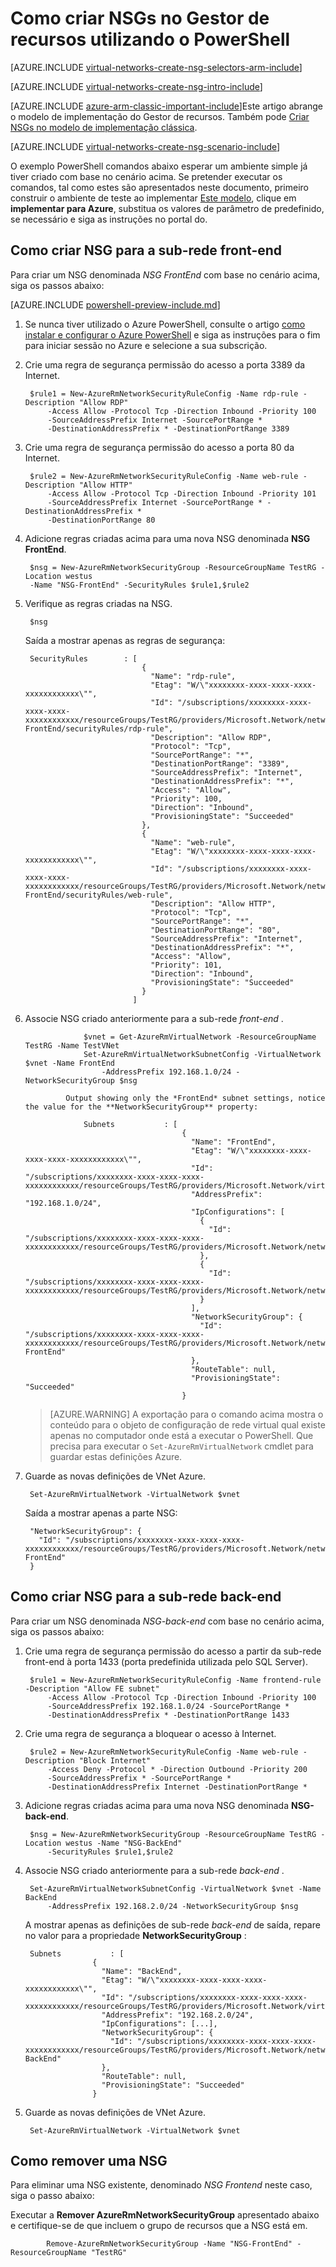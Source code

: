 <properties
   pageTitle="Como criar NSGs no Gestor de recursos do Azure utilizando o PowerShell | Microsoft Azure"
   description="Saiba como criar e implementar NSGs no Gestor de recursos do Azure utilizando o PowerShell"
   services="virtual-network"
   documentationCenter="na"
   authors="jimdial"
   manager="carmonm"
   editor="tysonn"
   tags="azure-resource-manager"
/>
<tags
   ms.service="virtual-network"
   ms.devlang="na"
   ms.topic="article"
   ms.tgt_pltfrm="na"
   ms.workload="infrastructure-services"
   ms.date="02/23/2016"
   ms.author="jdial" />

# <a name="how-to-create-nsgs-in-resource-manager-by-using-powershell"></a>Como criar NSGs no Gestor de recursos utilizando o PowerShell

[AZURE.INCLUDE [virtual-networks-create-nsg-selectors-arm-include](../../includes/virtual-networks-create-nsg-selectors-arm-include.md)]

[AZURE.INCLUDE [virtual-networks-create-nsg-intro-include](../../includes/virtual-networks-create-nsg-intro-include.md)]

[AZURE.INCLUDE [azure-arm-classic-important-include](../../includes/azure-arm-classic-important-include.md)]Este artigo abrange o modelo de implementação do Gestor de recursos. Também pode [Criar NSGs no modelo de implementação clássica](virtual-networks-create-nsg-classic-ps.md).

[AZURE.INCLUDE [virtual-networks-create-nsg-scenario-include](../../includes/virtual-networks-create-nsg-scenario-include.md)]

O exemplo PowerShell comandos abaixo esperar um ambiente simple já tiver criado com base no cenário acima. Se pretender executar os comandos, tal como estes são apresentados neste documento, primeiro construir o ambiente de teste ao implementar [Este modelo](http://github.com/telmosampaio/azure-templates/tree/master/201-IaaS-WebFrontEnd-SQLBackEnd), clique em **implementar para Azure**, substitua os valores de parâmetro de predefinido, se necessário e siga as instruções no portal do.

## <a name="how-to-create-the-nsg-for-the-front-end-subnet"></a>Como criar NSG para a sub-rede front-end
Para criar um NSG denominada *NSG FrontEnd* com base no cenário acima, siga os passos abaixo:

[AZURE.INCLUDE [powershell-preview-include.md](../../includes/powershell-preview-include.md)]

1. Se nunca tiver utilizado o Azure PowerShell, consulte o artigo [como instalar e configurar o Azure PowerShell](../powershell-install-configure.md) e siga as instruções para o fim para iniciar sessão no Azure e selecione a sua subscrição.

2. Crie uma regra de segurança permissão do acesso a porta 3389 da Internet.

        $rule1 = New-AzureRmNetworkSecurityRuleConfig -Name rdp-rule -Description "Allow RDP"
            -Access Allow -Protocol Tcp -Direction Inbound -Priority 100
            -SourceAddressPrefix Internet -SourcePortRange *
            -DestinationAddressPrefix * -DestinationPortRange 3389

3. Crie uma regra de segurança permissão do acesso a porta 80 da Internet.

        $rule2 = New-AzureRmNetworkSecurityRuleConfig -Name web-rule -Description "Allow HTTP"
            -Access Allow -Protocol Tcp -Direction Inbound -Priority 101
            -SourceAddressPrefix Internet -SourcePortRange * -DestinationAddressPrefix *
            -DestinationPortRange 80

4. Adicione regras criadas acima para uma nova NSG denominada **NSG FrontEnd**.

        $nsg = New-AzureRmNetworkSecurityGroup -ResourceGroupName TestRG -Location westus
        -Name "NSG-FrontEnd" -SecurityRules $rule1,$rule2

5. Verifique as regras criadas na NSG.

        $nsg

    Saída a mostrar apenas as regras de segurança:

        SecurityRules        : [
                                 {
                                   "Name": "rdp-rule",
                                   "Etag": "W/\"xxxxxxxx-xxxx-xxxx-xxxx-xxxxxxxxxxxx\"",
                                   "Id": "/subscriptions/xxxxxxxx-xxxx-xxxx-xxxx-xxxxxxxxxxxx/resourceGroups/TestRG/providers/Microsoft.Network/networkSecurityGroups/NSG-FrontEnd/securityRules/rdp-rule",
                                   "Description": "Allow RDP",
                                   "Protocol": "Tcp",
                                   "SourcePortRange": "*",
                                   "DestinationPortRange": "3389",
                                   "SourceAddressPrefix": "Internet",
                                   "DestinationAddressPrefix": "*",
                                   "Access": "Allow",
                                   "Priority": 100,
                                   "Direction": "Inbound",
                                   "ProvisioningState": "Succeeded"
                                 },
                                 {
                                   "Name": "web-rule",
                                   "Etag": "W/\"xxxxxxxx-xxxx-xxxx-xxxx-xxxxxxxxxxxx\"",
                                   "Id": "/subscriptions/xxxxxxxx-xxxx-xxxx-xxxx-xxxxxxxxxxxx/resourceGroups/TestRG/providers/Microsoft.Network/networkSecurityGroups/NSG-FrontEnd/securityRules/web-rule",
                                   "Description": "Allow HTTP",
                                   "Protocol": "Tcp",
                                   "SourcePortRange": "*",
                                   "DestinationPortRange": "80",
                                   "SourceAddressPrefix": "Internet",
                                   "DestinationAddressPrefix": "*",
                                   "Access": "Allow",
                                   "Priority": 101,
                                   "Direction": "Inbound",
                                   "ProvisioningState": "Succeeded"
                                 }
                               ]

6. Associe NSG criado anteriormente para a sub-rede *front-end* .

                    $vnet = Get-AzureRmVirtualNetwork -ResourceGroupName TestRG -Name TestVNet
                    Set-AzureRmVirtualNetworkSubnetConfig -VirtualNetwork $vnet -Name FrontEnd
                        -AddressPrefix 192.168.1.0/24 -NetworkSecurityGroup $nsg

                Output showing only the *FrontEnd* subnet settings, notice the value for the **NetworkSecurityGroup** property:

                    Subnets           : [
                                          {
                                            "Name": "FrontEnd",
                                            "Etag": "W/\"xxxxxxxx-xxxx-xxxx-xxxx-xxxxxxxxxxxx\"",
                                            "Id": "/subscriptions/xxxxxxxx-xxxx-xxxx-xxxx-xxxxxxxxxxxx/resourceGroups/TestRG/providers/Microsoft.Network/virtualNetworks/TestVNet/subnets/FrontEnd",
                                            "AddressPrefix": "192.168.1.0/24",
                                            "IpConfigurations": [
                                              {
                                                "Id": "/subscriptions/xxxxxxxx-xxxx-xxxx-xxxx-xxxxxxxxxxxx/resourceGroups/TestRG/providers/Microsoft.Network/networkInterfaces/TestNICWeb2/ipConfigurations/ipconfig1"
                                              },
                                              {
                                                "Id": "/subscriptions/xxxxxxxx-xxxx-xxxx-xxxx-xxxxxxxxxxxx/resourceGroups/TestRG/providers/Microsoft.Network/networkInterfaces/TestNICWeb1/ipConfigurations/ipconfig1"
                                              }
                                            ],
                                            "NetworkSecurityGroup": {
                                              "Id": "/subscriptions/xxxxxxxx-xxxx-xxxx-xxxx-xxxxxxxxxxxx/resourceGroups/TestRG/providers/Microsoft.Network/networkSecurityGroups/NSG-FrontEnd"
                                            },
                                            "RouteTable": null,
                                            "ProvisioningState": "Succeeded"
                                          }

    >[AZURE.WARNING] A exportação para o comando acima mostra o conteúdo para o objeto de configuração de rede virtual qual existe apenas no computador onde está a executar o PowerShell. Que precisa para executar o `Set-AzureRmVirtualNetwork` cmdlet para guardar estas definições Azure.

7. Guarde as novas definições de VNet Azure.

        Set-AzureRmVirtualNetwork -VirtualNetwork $vnet

    Saída a mostrar apenas a parte NSG:

        "NetworkSecurityGroup": {
          "Id": "/subscriptions/xxxxxxxx-xxxx-xxxx-xxxx-xxxxxxxxxxxx/resourceGroups/TestRG/providers/Microsoft.Network/networkSecurityGroups/NSG-FrontEnd"
        }

## <a name="how-to-create-the-nsg-for-the-back-end-subnet"></a>Como criar NSG para a sub-rede back-end
Para criar um NSG denominada *NSG-back-end* com base no cenário acima, siga os passos abaixo:

1. Crie uma regra de segurança permissão do acesso a partir da sub-rede front-end à porta 1433 (porta predefinida utilizada pelo SQL Server).

        $rule1 = New-AzureRmNetworkSecurityRuleConfig -Name frontend-rule -Description "Allow FE subnet"
            -Access Allow -Protocol Tcp -Direction Inbound -Priority 100
            -SourceAddressPrefix 192.168.1.0/24 -SourcePortRange *
            -DestinationAddressPrefix * -DestinationPortRange 1433

2. Crie uma regra de segurança a bloquear o acesso à Internet.

        $rule2 = New-AzureRmNetworkSecurityRuleConfig -Name web-rule -Description "Block Internet"
            -Access Deny -Protocol * -Direction Outbound -Priority 200
            -SourceAddressPrefix * -SourcePortRange *
            -DestinationAddressPrefix Internet -DestinationPortRange *

3. Adicione regras criadas acima para uma nova NSG denominada **NSG-back-end**.

        $nsg = New-AzureRmNetworkSecurityGroup -ResourceGroupName TestRG -Location westus -Name "NSG-BackEnd"
            -SecurityRules $rule1,$rule2

4. Associe NSG criado anteriormente para a sub-rede *back-end* .

        Set-AzureRmVirtualNetworkSubnetConfig -VirtualNetwork $vnet -Name BackEnd
            -AddressPrefix 192.168.2.0/24 -NetworkSecurityGroup $nsg

    A mostrar apenas as definições de sub-rede *back-end* de saída, repare no valor para a propriedade **NetworkSecurityGroup** :

        Subnets           : [
                      {
                        "Name": "BackEnd",
                        "Etag": "W/\"xxxxxxxx-xxxx-xxxx-xxxx-xxxxxxxxxxxx\"",
                        "Id": "/subscriptions/xxxxxxxx-xxxx-xxxx-xxxx-xxxxxxxxxxxx/resourceGroups/TestRG/providers/Microsoft.Network/virtualNetworks/TestVNet/subnets/BackEnd",
                        "AddressPrefix": "192.168.2.0/24",
                        "IpConfigurations": [...],
                        "NetworkSecurityGroup": {
                          "Id": "/subscriptions/xxxxxxxx-xxxx-xxxx-xxxx-xxxxxxxxxxxx/resourceGroups/TestRG/providers/Microsoft.Network/networkSecurityGroups/NSG-BackEnd"
                        },
                        "RouteTable": null,
                        "ProvisioningState": "Succeeded"
                      }

5. Guarde as novas definições de VNet Azure.

        Set-AzureRmVirtualNetwork -VirtualNetwork $vnet


## <a name="how-to-remove-an-nsg"></a>Como remover uma NSG

Para eliminar uma NSG existente, denominado *NSG Frontend* neste caso, siga o passo abaixo:

Executar a **Remover AzureRmNetworkSecurityGroup** apresentado abaixo e certifique-se de que incluem o grupo de recursos que a NSG está em.

            Remove-AzureRmNetworkSecurityGroup -Name "NSG-FrontEnd" -ResourceGroupName "TestRG"
